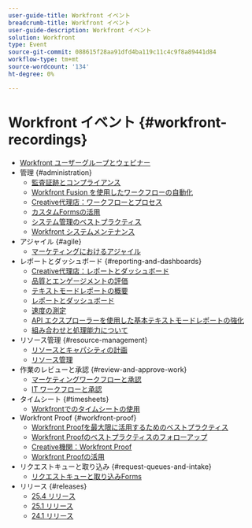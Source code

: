 ```yaml
---
user-guide-title: Workfront イベント
breadcrumb-title: Workfront イベント
user-guide-description: Workfront イベント
solution: Workfront
type: Event
source-git-commit: 088615f28aa91dfd4ba119c11c4c9f8a89441d84
workflow-type: tm+mt
source-wordcount: '134'
ht-degree: 0%

---
```



# Workfront イベント {#workfront-recordings}

+ [Workfront ユーザーグループとウェビナー](overview.md)
+ 管理 {#administration}
   + [監査証跡とコンプライアンス](user-groups/audit-trails-and-compliance.md)
   + [Workfront Fusion を使用したワークフローの自動化](user-groups/automating-workflows-with-workfront-fusion.md)
   + [Creative代理店：ワークフローとプロセス](user-groups/creative-agencies-workflows-and-process.md)
   + [カスタムFormsの活用](user-groups/leveraging-custom-forms.md)
   + [システム管理のベストプラクティス](user-groups/system-admin-best-practices.md)
   + [Workfront システムメンテナンス](user-groups/workfront-system-maintenance.md)
+ アジャイル {#agile}
   + [マーケティングにおけるアジャイル](user-groups/agile-in-marketing.md)
+ レポートとダッシュボード {#reporting-and-dashboards}
   + [Creative代理店：レポートとダッシュボード](user-groups/creative-agencies-reporting-and-dashboards.md)
   + [品質とエンゲージメントの評価](webinars/gauging-quality-and-engagement.md)
   + [テキストモードレポートの概要](webinars/introduction-to-text-mode-reporting.md)
   + [レポートとダッシュボード](user-groups/reporting-and-dashboards.md)
   + [速度の測定](webinars/measuring-velocity.md)
   + [API エクスプローラーを使用した基本テキストモードレポートの強化](webinars/supercharge-basic-text-mode-reporting-using-the-api-explorer.md)
   + [組み合わせと処理能力について](webinars/understanding-mix-and-capacity.md)
+ リソース管理 {#resource-management}
   + [リソースとキャパシティの計画](user-groups/resource-and-capacity-planning.md)
   + [リソース管理](user-groups/resource-management.md)
+ 作業のレビューと承認 {#review-and-approve-work}
   + [マーケティングワークフローと承認](user-groups/marketing-workflows-and-approvals.md)
   + [IT ワークフローと承認](user-groups/it-workflows-and-approvals.md)
+ タイムシート {#timesheets}
   + [Workfrontでのタイムシートの使用](user-groups/utilizing-timesheets-in-workfront.md)
+ Workfront Proof {#workfront-proof}
   + [Workfront Proofを最大限に活用するためのベストプラクティス](webinars/best-practices-to-maximize-workfront-proof.md)
   + [Workfront Proofのベストプラクティスのフォローアップ](webinars/follow-up-to-workfront-proof-best-practices.md)
   + [Creative機関：Workfront Proof](user-groups/creative-agencies-workfront-proof.md)
   + [Workfront Proofの活用](user-groups/leveraging-workfront-proof.md)
+ リクエストキューと取り込み {#request-queues-and-intake}
   + [リクエストキューと取り込みForms](user-groups/request-queues-and-intake-forms.md)
+ リリース {#releases}
   + [25.4 リリース](webinars/25-4-release-webinar.md)
   + [25.1 リリース](webinars/25-1-release-webinar.md)
   + [24.1 リリース](webinars/24-1-release-webinar.md)

